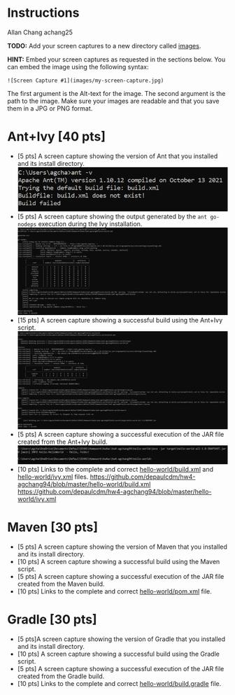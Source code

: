 # Instructions
Allan Chang achang25

**TODO:** Add your screen captures to a new directory called [images](images).

**HINT:** Embed your screen captures as requested in the sections below. You can embed the image using the following syntax:

```
![Screen Capture #1](images/my-screen-capture.jpg)
```

The first argument is the Alt-text for the image. The second argument is the path to the image. Make sure your images are readable and that you save them in a JPG or PNG format.

# Ant+Ivy [40 pts]
- [5 pts] A screen capture showing the version of Ant that you installed and its install directory.
![Screen Capture #1](images/ant_install.png)
- [5 pts] A screen capture showing the output generated by the `ant go-nodeps` execution during the Ivy installation.
![Screen Capture #2](images/ant_go-nodeps.png)
- [15 pts] A screen capture showing a successful build using the Ant+Ivy script.
![Screen Capture #3](images/ant_build.png)
- [5 pts] A screen capture showing a successful execution of the JAR file created from the Ant+Ivy build.
![Screen Capture #3](images/ant_successful_execution.png)
- [10 pts] Links to the complete and correct [hello-world/build.xml](hello-world/build.xml) and [hello-world/ivy.xml](hello-world/ivy.xml) files.
https://github.com/depaulcdm/hw4-agchang94/blob/master/hello-world/build.xml
https://github.com/depaulcdm/hw4-agchang94/blob/master/hello-world/ivy.xml
# Maven [30 pts]
- [5 pts] A screen capture showing the version of Maven that you installed and its install directory.
- [10 pts] A screen capture showing a successful build using the Maven script.
- [5 pts] A screen capture showing a successful execution of the JAR file created from the Maven build.
- [10 pts] Links to the complete and correct [hello-world/pom.xml](hello-world/pom.xml) file.

# Gradle [30 pts]
- [5 pts]A screen capture showing the version of Gradle that you installed and its install directory.
- [10 pts] A screen capture showing a successful build using the Gradle script.
- [5 pts] A screen capture showing a successful execution of the JAR file created from the Gradle build.
- [10 pts] Links to the complete and correct [hello-world/build.gradle](hello-world/build.gradle) file.
